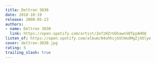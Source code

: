 ```yaml
---
title: Deltron 3030
date: 2018-10-19
release: 2000-05-23
authors:
- name: Deltron 3030
  link: https://open.spotify.com/artist/2efzHZrUGhawnSOTpyAHOQ
listen_of: https://open.spotify.com/album/04uhhcjGVCHodMgZjXOlye
cover: deltron-3030.jpg
rating: 5
trailing_slash: true
---
```


